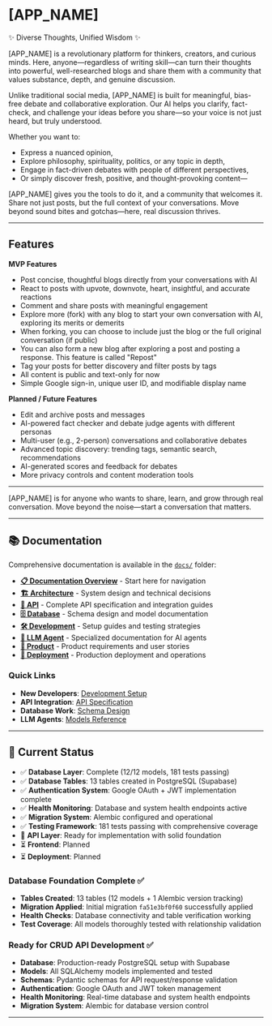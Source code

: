 # [APP_NAME]

✨ Diverse Thoughts, Unified Wisdom ✨

[APP_NAME] is a revolutionary platform for thinkers, creators, and curious minds. Here, anyone—regardless of writing skill—can turn their thoughts into powerful, well-researched blogs and share them with a community that values substance, depth, and genuine discussion.

Unlike traditional social media, [APP_NAME] is built for meaningful, bias-free debate and collaborative exploration. Our AI helps you clarify, fact-check, and challenge your ideas before you share—so your voice is not just heard, but truly understood.

Whether you want to:
- Express a nuanced opinion,
- Explore philosophy, spirituality, politics, or any topic in depth,
- Engage in fact-driven debates with people of different perspectives,
- Or simply discover fresh, positive, and thought-provoking content—

[APP_NAME] gives you the tools to do it, and a community that welcomes it. Share not just posts, but the full context of your conversations. Move beyond sound bites and gotchas—here, real discussion thrives.

---

## Features

**MVP Features**

- Post concise, thoughtful blogs directly from your conversations with AI
- React to posts with upvote, downvote, heart, insightful, and accurate reactions
- Comment and share posts with meaningful engagement
- Explore more (fork) with any blog to start your own conversation with AI, exploring its merits or demerits
- When forking, you can choose to include just the blog or the full original conversation (if public)
- You can also form a new blog after exploring a post and posting a response. This feature is called "Repost"
- Tag your posts for better discovery and filter posts by tags
- All content is public and text-only for now
- Simple Google sign-in, unique user ID, and modifiable display name

**Planned / Future Features**

- Edit and archive posts and messages
- AI-powered fact checker and debate judge agents with different personas
- Multi-user (e.g., 2-person) conversations and collaborative debates
- Advanced topic discovery: trending tags, semantic search, recommendations
- AI-generated scores and feedback for debates
- More privacy controls and content moderation tools

---

[APP_NAME] is for anyone who wants to share, learn, and grow through real conversation. Move beyond the noise—start a conversation that matters.

---

## 📚 Documentation

Comprehensive documentation is available in the [`docs/`](./docs/) folder:

- **[📋 Documentation Overview](./docs/README.md)** - Start here for navigation
- **[🏗️ Architecture](./docs/architecture/)** - System design and technical decisions
- **[🔌 API](./docs/api/)** - Complete API specification and integration guides
- **[🗄️ Database](./docs/database/)** - Schema design and model documentation
- **[🛠️ Development](./docs/development/)** - Setup guides and testing strategies
- **[🤖 LLM Agent](./docs/llm-agent/)** - Specialized documentation for AI agents
- **[📱 Product](./docs/product/)** - Product requirements and user stories
- **[🚀 Deployment](./docs/deployment/)** - Production deployment and operations

### Quick Links
- **New Developers**: [Development Setup](./docs/development/README.md)
- **API Integration**: [API Specification](./docs/api/specification.md)
- **Database Work**: [Schema Design](./docs/database/schema.md)
- **LLM Agents**: [Models Reference](./docs/llm-agent/models-reference.md)

---

## 🚀 Current Status

- ✅ **Database Layer**: Complete (12/12 models, 181 tests passing)
- ✅ **Database Tables**: 13 tables created in PostgreSQL (Supabase)
- ✅ **Authentication System**: Google OAuth + JWT implementation complete
- ✅ **Health Monitoring**: Database and system health endpoints active
- ✅ **Migration System**: Alembic configured and operational
- ✅ **Testing Framework**: 181 tests passing with comprehensive coverage
- 🔄 **API Layer**: Ready for implementation with solid foundation
- ⏳ **Frontend**: Planned
- ⏳ **Deployment**: Planned

### Database Foundation Complete ✅
- **Tables Created**: 13 tables (12 models + 1 Alembic version tracking)
- **Migration Applied**: Initial migration `fa51e3bf0f60` successfully applied
- **Health Checks**: Database connectivity and table verification working
- **Test Coverage**: All models thoroughly tested with relationship validation

### Ready for CRUD API Development ✅
- **Database**: Production-ready PostgreSQL setup with Supabase
- **Models**: All SQLAlchemy models implemented and tested
- **Schemas**: Pydantic schemas for API request/response validation
- **Authentication**: Google OAuth and JWT token management
- **Health Monitoring**: Real-time database and system health endpoints
- **Migration System**: Alembic for database version control

---
